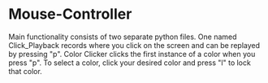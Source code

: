# Mouse-Controller
 
Main functionality consists of two separate python files.
One named Click_Playback records where you click on the screen and can be replayed by pressing "p".
Color Clicker clicks the first instance of a color when you press "p". To select a color, click your desired color and press "l" to lock that color. <br>
